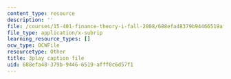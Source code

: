```yaml
---
content_type: resource
description: ''
file: /courses/15-401-finance-theory-i-fall-2008/688efa48379b94466519afff0c6d57f1_z2oQe6B1Qa4.srt
file_type: application/x-subrip
learning_resource_types: []
ocw_type: OCWFile
resourcetype: Other
title: 3play caption file
uid: 688efa48-379b-9446-6519-afff0c6d57f1
---
```

